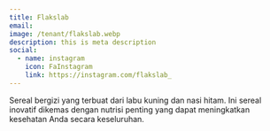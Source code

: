 ```yaml
---
title: Flakslab
email: 
image: /tenant/flakslab.webp
description: this is meta description
social:
  - name: instagram
    icon: FaInstagram
    link: https://instagram.com/flakslab_
---
```

Sereal bergizi yang terbuat dari labu kuning dan nasi hitam. Ini sereal inovatif dikemas dengan nutrisi penting yang dapat meningkatkan kesehatan Anda secara keseluruhan.